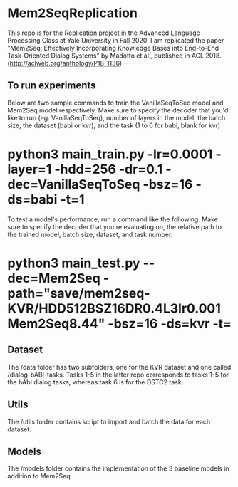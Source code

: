 # Mem2SeqReplication
This repo is for the Replication project in the Advanced Language Processing Class at Yale University in Fall 2020. I am replicated the paper "Mem2Seq: Effectively Incorporating Knowledge Bases into End-to-End Task-Oriented Dialog Systems" by Madotto et al., published in ACL 2018. (http://aclweb.org/anthology/P18-1136)

## To run experiments
Below are two sample commands to train the VanillaSeqToSeq model and Mem2Seq model respectively. Make sure to specify the decoder that you'd like to run (eg. VanillaSeqToSeq), number of layers in the model, the batch size, the dataset (babi or kvr), and the task (1 to 6 for babi, blank for kvr)

# python3 main_train.py -lr=0.0001 -layer=1 -hdd=256 -dr=0.1 -dec=VanillaSeqToSeq -bsz=16 -ds=babi -t=1

To test a model's performance, run a command like the following. Make sure to specify the decoder that you're evaluating on, the relative path to the trained model, batch size, dataset, and task number. 

# python3 main_test.py --dec=Mem2Seq -path="save/mem2seq-KVR/HDD512BSZ16DR0.4L3lr0.001Mem2Seq8.44" -bsz=16 -ds=kvr -t=


## Dataset
The /data folder has two subfolders, one for the KVR dataset and one called /dialog-bABI-tasks. Tasks 1-5 in the latter repo corresponds to tasks 1-5 for the bAbI dialog tasks, whereas task 6 is for the DSTC2 task. 

## Utils
The /utils folder contains script to import and batch the data for each dataset.

## Models
The /models folder contains the implementation of the 3 baseline models in addition to Mem2Seq.
